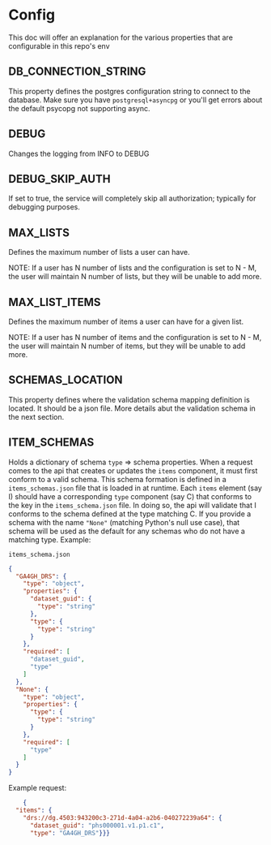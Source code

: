 # Config

This doc will offer an explanation for the various properties that are 
configurable in this repo's env

## DB_CONNECTION_STRING

This property defines the postgres configuration string to connect to the database. 
Make sure you have `postgresql+asyncpg` or you'll get errors about the default psycopg 
not supporting async.

## DEBUG

Changes the logging from INFO to DEBUG

## DEBUG_SKIP_AUTH

If set to true, the service will completely skip all authorization; typically for debugging 
purposes. 

## MAX_LISTS

Defines the maximum number of lists a user can have. 

NOTE: If a user has N number of lists and the configuration is set to N - M, the user
will maintain N number of lists, but they will be unable to add more.

## MAX_LIST_ITEMS

Defines the maximum number of items a user can have for a given list. 

NOTE: If a user has N number of items and the configuration is set to N - M, the user
will maintain N number of items, but they will be unable to add more.

## SCHEMAS_LOCATION

This property defines where the validation schema mapping definition is
located. It should be a json file. More details abut the validation
schema in the next section. 

## ITEM_SCHEMAS

Holds a dictionary of schema `type` => schema properties. When a request comes
to the api that creates or updates the `items` component, it must first
conform to a valid schema. This schema formation is defined in a 
`items_schemas.json` file that is loaded in at runtime. Each `items` element (say I)
should have a corresponding `type` component (say C) that conforms to the key in
the `items_schema.json` file. In doing so, the api will validate that I conforms
to the schema defined at the type matching C. If you provide a schema with 
the name `"None"` (matching Python's null use case), that schema will be used
as the default for any schemas who do not have a matching type.
Example: 

`items_schema.json`
```json
{
  "GA4GH_DRS": {
    "type": "object",
    "properties": {
      "dataset_guid": {
        "type": "string"
      },
      "type": {
        "type": "string"
      }
    },
    "required": [
      "dataset_guid",
      "type"
    ]
  },
  "None": {
    "type": "object",
    "properties": {
      "type": {
        "type": "string"
      }
    },
    "required": [
      "type"
    ]
  }
}
```

Example request:
```json
    {
  "items": {
    "drs://dg.4503:943200c3-271d-4a04-a2b6-040272239a64": {
      "dataset_guid": "phs000001.v1.p1.c1",
      "type": "GA4GH_DRS"}}}
```